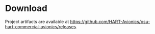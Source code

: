 Download
==========
<!-- Instructions for downloading project deliverables on: Windows, Mac, Linux -->
Project artifacts are available at https://github.com/HART-Avionics/osu-hart-commercial-avionics/releases.
